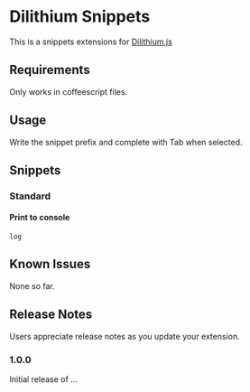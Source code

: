 # Dilithium Snippets

This is a snippets extensions for [Dilithium.js](https://github.com/teacherseat/dilithium.js)

## Requirements

Only works in coffeescript files. 

## Usage

Write the snippet prefix and complete with Tab when selected.

## Snippets

### Standard

#### Print to console

`log`

###




## Known Issues

None so far.

## Release Notes

Users appreciate release notes as you update your extension.

### 1.0.0

Initial release of ...

